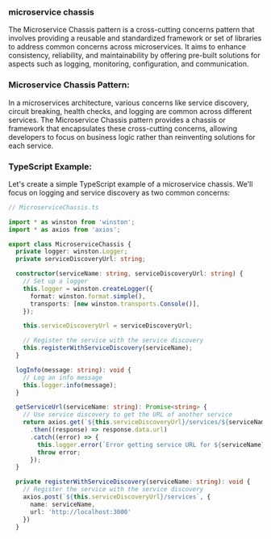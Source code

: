 ### microservice chassis

The Microservice Chassis pattern is a cross-cutting concerns pattern that involves providing a reusable and standardized framework or set of libraries to address common concerns across microservices. It aims to enhance consistency, reliability, and maintainability by offering pre-built solutions for aspects such as logging, monitoring, configuration, and communication.

### Microservice Chassis Pattern:

In a microservices architecture, various concerns like service discovery, circuit breaking, health checks, and logging are common across different services. The Microservice Chassis pattern provides a chassis or framework that encapsulates these cross-cutting concerns, allowing developers to focus on business logic rather than reinventing solutions for each service.

### TypeScript Example:

Let's create a simple TypeScript example of a microservice chassis. We'll focus on logging and service discovery as two common concerns:

```typescript
// MicroserviceChassis.ts

import * as winston from 'winston';
import * as axios from 'axios';

export class MicroserviceChassis {
  private logger: winston.Logger;
  private serviceDiscoveryUrl: string;

  constructor(serviceName: string, serviceDiscoveryUrl: string) {
    // Set up a logger
    this.logger = winston.createLogger({
      format: winston.format.simple(),
      transports: [new winston.transports.Console()],
    });

    this.serviceDiscoveryUrl = serviceDiscoveryUrl;

    // Register the service with the service discovery
    this.registerWithServiceDiscovery(serviceName);
  }

  logInfo(message: string): void {
    // Log an info message
    this.logger.info(message);
  }

  getServiceUrl(serviceName: string): Promise<string> {
    // Use service discovery to get the URL of another service
    return axios.get(`${this.serviceDiscoveryUrl}/services/${serviceName}`)
      .then((response) => response.data.url)
      .catch((error) => {
        this.logger.error(`Error getting service URL for ${serviceName}: ${error.message}`);
        throw error;
      });
  }

  private registerWithServiceDiscovery(serviceName: string): void {
    // Register the service with the service discovery
    axios.post(`${this.serviceDiscoveryUrl}/services`, {
      name: serviceName,
      url: 'http://localhost:3000'
    })
  }
```
